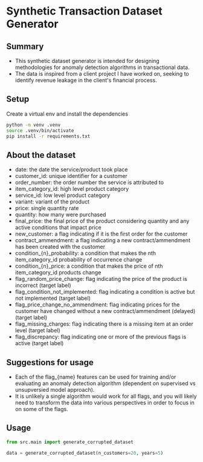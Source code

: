 # Synthetic Transaction Dataset Generator

## Summary
- This synthetic dataset generator is intended for designing methodologies for anomaly detection algorithms in transactional data.
- The data is inspired from a client project I have worked on, seeking to identify revenue leakage in the client's financial process.

## Setup
Create a virtual env and install the dependencies
```bash
python -m venv .venv
source .venv/bin/activate
pip install -r requirements.txt
```

## About the dataset
- date: the date the service/product took place
- customer_id: unique identifier for a customer
- order_number: the order number the service is attributed to
- item_category_id: high level product category
- service_id: low level product category
- variant: variant of the product
- price: single quantity rate
- quantity: how many were purchased
- final_price: the final price of the product considering quantity and any active conditions that impact price
- new_customer: a flag indicating if it is the first order for the customer
- contract_ammendment: a flag indicating a new contract/ammendment has been created with the customer
- condition_{n}_probability: a condition that makes the nth item_category_id probability of occurrence change
- condition_{n}_price: a condition that makes the price of nth item_category_id products change
- flag_random_price_change: flag indicating the price of the product is incorrect (target label)
- flag_condition_not_implemented: flag indicating a condition is active but not implemented (target label)
- flag_price_change_no_ammendment: flag indicating prices for the customer have changed without a new contract/ammendment (delayed) (target label)
- flag_missing_charges: flag indicating there is a missing item at an order level (target label)
- flag_discrepancy: flag indicating one or more of the previous flags is active (target label)

## Suggestions for usage
- Each of the flag_{name} features can be used for training and/or evaluating an anomaly detection algorithm (dependent on supervised vs unsupversied model approach). 
- It is unlikely a single algorithm would work for all flags, and you will likely need to transform the data into various perspectives in order to focus in on some of the flags.

## Usage
```python
from src.main import generate_corrupted_dataset

data = generate_corrupted_dataset(n_customers=20, years=5)
```